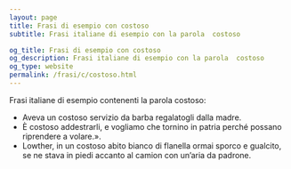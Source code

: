 ```yaml
---
layout: page
title: Frasi di esempio con costoso 
subtitle: Frasi italiane di esempio con la parola  costoso

og_title: Frasi di esempio con costoso 
og_description: Frasi italiane di esempio con la parola  costoso
og_type: website
permalink: /frasi/c/costoso.html
---
```


Frasi italiane di esempio contenenti la parola costoso:


- Aveva un costoso servizio da barba regalatogli dalla madre.
- È costoso addestrarli, e vogliamo che tornino in patria perché possano riprendere a volare.».
- Lowther, in un costoso abito bianco di flanella ormai sporco e gualcito, se ne stava in piedi accanto al camion con un’aria da padrone.
